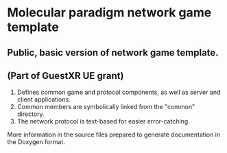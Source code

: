 # Molecular paradigm network game template

## Public, basic version of network game template.
## (Part of GuestXR UE grant)

1. Defines common game and protocol components, as well as server and client applications.
2. Common members are symbolically linked from the "common" directory.
3. The network protocol is text-based for easier error-catching.

More information in the source files prepared to generate documentation in the Doxygen format.




